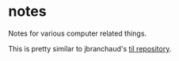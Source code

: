 # notes
Notes for various computer related things.

This is pretty similar to jbranchaud's [til repository](https://github.com/jbranchaud/til).
